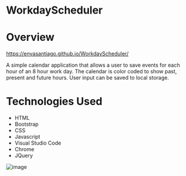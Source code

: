 # WorkdayScheduler
# Overview

https://enyasantiago.github.io/WorkdayScheduler/

A simple calendar application that allows a user to save events for each hour of an 8 hour work day. The calendar is color coded to show past, present and future hours. User input can be saved to local storage.

# Technologies Used
* HTML
* Bootstrap
* CSS
* Javascript
* Visual Studio Code 
* Chrome 
* JQuery

![image](https://user-images.githubusercontent.com/15931465/107867255-5869e380-6e47-11eb-9d84-f464899da7f1.png)